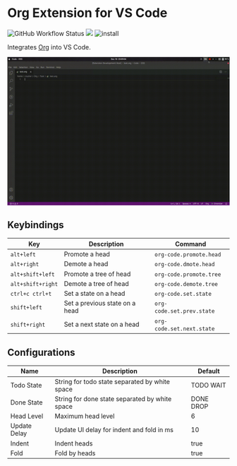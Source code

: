 # Org Extension for VS Code
![GitHub Workflow Status](https://img.shields.io/github/workflow/status/SeungukShin/org-code/CI)
[![](https://img.shields.io/visual-studio-marketplace/v/SeungukShin.org-code)](https://marketplace.visualstudio.com/items?itemName=SeungukShin.org-code)
![install](https://img.shields.io/visual-studio-marketplace/i/SeungukShin.org-code)

Integrates [Org](https://orgmode.org) into VS Code.

![demo](https://raw.githubusercontent.com/SeungukShin/org-code/master/demo.gif)

## Keybindings
| Key               | Description                    | Command                   |
|-------------------|--------------------------------|---------------------------|
| `alt+left`        | Promote a head                 | `org-code.promote.head`   |
| `alt+right`       | Demote a head                  | `org-code.dmote.head`     |
| `alt+shift+left`  | Promote a tree of head         | `org-code.promote.tree`   |
| `alt+shift+right` | Demote a tree of head          | `org-code.demote.tree`    |
| `ctrl+c ctrl+t`   | Set a state on a head          | `org-code.set.state`      |
| `shift+left`      | Set a previous state on a head | `org-code.set.prev.state` |
| `shift+right`     | Set a next state on a head     | `org-code.set.next.state` |

## Configurations
| Name         | Description                                    | Default   |
|--------------|------------------------------------------------|-----------|
| Todo State   | String for todo state separated by white space | TODO WAIT |
| Done State   | String for done state separated by white space | DONE DROP |
| Head Level   | Maximum head level                             | 6         |
| Update Delay | Update UI delay for indent and fold in ms      | 10        |
| Indent       | Indent heads                                   | true      |
| Fold         | Fold by heads                                  | true      |